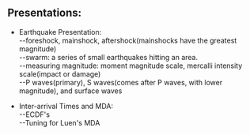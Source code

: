 Presentations:  
------------------  
* Earthquake Presentation:  
--foreshock, mainshock, aftershock(mainshocks have the greatest magnitude)  
--swarm: a series of small earthquakes hitting an area.  
--measuring magnitude: moment magnitude scale, mercalli intensity scale(impact or damage)  
--P waves(primary), S waves(comes after P waves, with lower magnitude), and surface waves  

* Inter-arrival Times and MDA:  
--ECDF's  
--Tuning for Luen's MDA  
